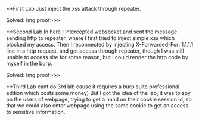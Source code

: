 **First Lab
  Just inject the xss attack through repeater. 

Solved: Img proof>>>

**Second Lab
  In here I intercepted websocket and sent the message sending http to repeater, where I first tried to inject simple xss which blocked my access. 
  Then I reconnected by injecting X-Forwarded-For: 1.1.1.1 line in a http request, and got access through repeater, though I was still unable to access site for some reason, but I could render the http code by myself in the burp.

Solved: Img proof>>>

**Third Lab
cant do 3rd lab cause it requires a burp suite professional edition which costs some money)
But I got the idea of the lab, it was to spy on the users of webpage, trying to get a hand on their cookie session id, so that we could also enter webpage using the same cookie to get an access to sensitive information.
